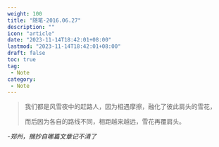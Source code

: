 ```yaml
---
weight: 100
title: "随笔-2016.06.27"
description: ""
icon: "article"
date: "2023-11-14T18:42:01+08:00"
lastmod: "2023-11-14T18:42:01+08:00"
draft: false
toc: true
tag:
 - Note
category:
 - Note
---
```


> 我们都是风雪夜中的赶路人，因为相遇摩擦，融化了彼此肩头的雪花，
> 
> 而后因为各自的路线不同，相距越来越远，雪花再覆肩头。

*-郑州，摘抄自哪篇文章记不清了*